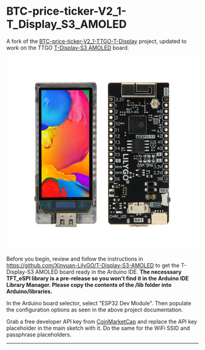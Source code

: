 # BTC-price-ticker-V2_1-T_Display_S3_AMOLED

A fork of the [BTC-price-ticker-V2_1-TTGO-T-Display](https://github.com/oxinon/BTC-price-ticker-V2_1-TTGO-T-Display) project, updated to work on the TTGO [T-Display-S3 AMOLED](https://www.lilygo.cc/products/t-display-s3-amoled) board.

![T-Display-S3-AMOLED picture](/pictures/T-Display-S3-AMOLED-lilygo_10.webp)

Before you begin, review and follow the instructions in <https://github.com/Xinyuan-LilyGO/T-Display-S3-AMOLED> to get the T-Display-S3 AMOLED board ready in the Arduino IDE. <b>The necesssary TFT_eSPI library is a pre-release so you won't find it in the Arduino IDE Library Manager. Please copy the contents of the /lib folder into Arduino/libraries. </b> 

In the Arduino board selector, select "ESP32 Dev Module". Then populate the configuration options as seen in the above project documentation.

Grab a free developer API key from [CoinMarketCap](https://pro.coinmarketcap.com/account) and replace the API key placeholder in the main sketch with it. Do the same for the WiFi SSID and passphrase placeholders.

* * *

